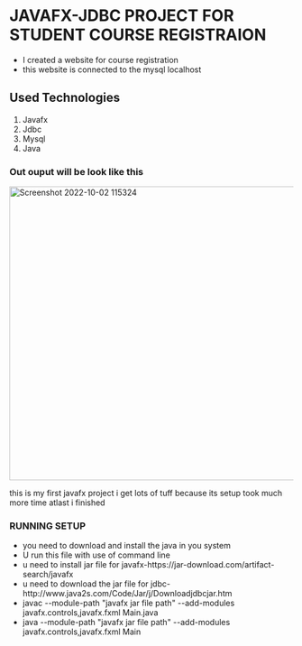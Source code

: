 <h1>JAVAFX-JDBC PROJECT FOR STUDENT COURSE REGISTRAION</h1>
<ul>
<li>I created a website for course registration</li>
<li>this website is connected to the mysql localhost</li>
</ul>
<h2>Used Technologies</h2>
<ol>
<li>Javafx</li>
<li>Jdbc</li>
<li>Mysql</li>
<li>Java</li>
</ol>
<h3>Out ouput will be look like this</h3>
<img width="521" alt="Screenshot 2022-10-02 115324" src="https://user-images.githubusercontent.com/80329368/193441452-ab63ddc0-8f2b-4077-8c9d-b675d5f6e76a.png">
<p>this is my first javafx project i get lots of tuff because its setup took much more time atlast i finished</p>
<h3>RUNNING SETUP</h3>
<ul>
  <li>you need to download and install the java in you system</li>
  <li>U run this file with use of command line</li>
  <li>u need to install jar file for javafx-https://jar-download.com/artifact-search/javafx</li>
  <li>u need to download the jar file for jdbc- http://www.java2s.com/Code/Jar/j/Downloadjdbcjar.htm</li>
  <li>javac --module-path "javafx jar file path" --add-modules javafx.controls,javafx.fxml Main.java</li>
  <li>java --module-path "javafx jar file path" --add-modules javafx.controls,javafx.fxml Main</li>
</ul>
  
